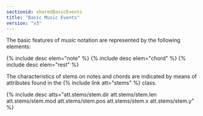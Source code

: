 ```yaml
---
sectionid: sharedBasicEvents
title: "Basic Music Events"
version: "v3"
---
```


The basic features of music notation are represented by the following elements:

{% include desc elem="note" %} 
{% include desc elem="chord" %} 
{% include desc elem="rest" %} 

The characteristics of stems on notes and chords are indicated by means of attributes found in the {% include link att="stems" %} class.

{% include desc atts="att.stems/stem.dir att.stems/stem.len att.stems/stem.mod att.stems/stem.pos att.stems/stem.x att.stems/stem.y" %} 

